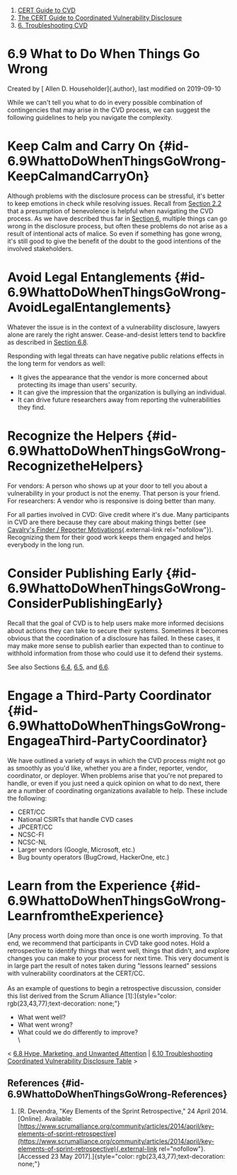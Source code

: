 



1.  [CERT Guide to CVD](index.html)
2.  [The CERT Guide to Coordinated Vulnerability
    Disclosure](The-CERT-Guide-to-Coordinated-Vulnerability-Disclosure_47677443.html)
3.  [6. Troubleshooting CVD](6.-Troubleshooting-CVD_47677482.html)


# 6.9 What to Do When Things Go Wrong 




Created by [ Allen D. Householder]{.author}, last modified on 2019-09-10



While we can\'t tell you what to do in every possible combination of
contingencies that may arise in the CVD process, we can suggest the
following guidelines to help you navigate the complexity.

# Keep Calm and Carry On {#id-6.9WhattoDoWhenThingsGoWrong-KeepCalmandCarryOn}

Although problems with the disclosure process can be stressful, it\'s
better to keep emotions in check while resolving issues. Recall from
[Section 2.2](2.2.-Presume-Benevolence_47677452.html) that a presumption
of benevolence is helpful when navigating the CVD process. As we have
described thus far in [Section 6](6.-Troubleshooting-CVD_47677482.html),
multiple things can go wrong in the disclosure process, but often these
problems do not arise as a result of intentional acts of malice. So even
if something has gone wrong, it\'s still good to give the benefit of the
doubt to the good intentions of the involved stakeholders.

# Avoid Legal Entanglements {#id-6.9WhattoDoWhenThingsGoWrong-AvoidLegalEntanglements}

Whatever the issue is in the context of a vulnerability disclosure,
lawyers alone are rarely the right answer. Cease-and-desist letters tend
to backfire as described in [Section 6.8](47677490.html).

Responding with legal threats can have negative public relations effects
in the long term for vendors as well:

-   It gives the appearance that the vendor is more concerned about
    protecting its image than users\' security.
-   It can give the impression that the organization is bullying an
    individual.
-   It can drive future researchers away from reporting the
    vulnerabilities they find.

# Recognize the Helpers {#id-6.9WhattoDoWhenThingsGoWrong-RecognizetheHelpers}

For vendors: A person who shows up at your door to tell you about a
vulnerability in your product is not the enemy. That person is your
friend.\
For researchers: A vendor who is responsive is doing better than many.

For all parties involved in CVD: Give credit where it\'s due. Many
participants in CVD are there because they care about making things
better (see [Cavalry\'s Finder / Reporter
Motivations](https://www.iamthecavalry.org/motivations/){.external-link
rel="nofollow"}). Recognizing them for their good work keeps them
engaged and helps everybody in the long run.

# Consider Publishing Early {#id-6.9WhattoDoWhenThingsGoWrong-ConsiderPublishingEarly}

Recall that the goal of CVD is to help users make more informed
decisions about actions they can take to secure their systems. Sometimes
it becomes obvious that the coordination of a disclosure has failed. In
these cases, it may make more sense to publish earlier than expected
than to continue to withhold information from those who could use it to
defend their systems.

See also Sections
[6.4](6.4-Intentional-or-Accidental-Leaks_47677486.html),
[6.5](6.5-Independent-Discovery_47677487.html), and
[6.6](6.6-Active-Exploitation_47677488.html).

# Engage a Third-Party Coordinator {#id-6.9WhattoDoWhenThingsGoWrong-EngageaThird-PartyCoordinator}

We have outlined a variety of ways in which the CVD process might not go
as smoothly as you\'d like, whether you are a finder, reporter, vendor,
coordinator, or deployer. When problems arise that you\'re not prepared
to handle, or even if you just need a quick opinion on what to do next,
there are a number of coordinating organizations available to help.
These include the following:

-   CERT/CC
-   National CSIRTs that handle CVD cases
-   JPCERT/CC
-   NCSC-FI
-   NCSC-NL
-   Larger vendors (Google, Microsoft, etc.)
-   Bug bounty operators (BugCrowd, HackerOne, etc.)

# Learn from the Experience {#id-6.9WhattoDoWhenThingsGoWrong-LearnfromtheExperience}

[Any process worth doing more than once is one worth improving. To that
end, we recommend that participants in CVD take good notes. Hold a
retrospective to identify things that went well, things that didn\'t,
and explore changes you can make to your process for next time. This
very document is in large part the result of notes taken during
\"lessons learned\" sessions with vulnerability coordinators at the
CERT/CC.\
\
As an example of questions to begin a retrospective discussion, consider
this list derived from the Scrum Alliance
\[1\]:]{style="color: rgb(23,43,77);text-decoration: none;"}

-   What went well?
-   What went wrong?
-   What could we do differently to improve?\
    \



\< [6.8 Hype, Marketing, and Unwanted Attention](47677490.html) \| [6.10
Troubleshooting Coordinated Vulnerability Disclosure
Table](6.10-Troubleshooting-Coordinated-Vulnerability-Disclosure-Table_55967749.html)
\>



## References {#id-6.9WhattoDoWhenThingsGoWrong-References}

1.  [R. Devendra, \"Key Elements of the Sprint Retrospective,\" 24
    April 2014. \[Online\]. Available:
    [https://www.scrumalliance.org/community/articles/2014/april/key-elements-of-sprint-retrospective](https://www.scrumalliance.org/community/articles/2014/april/key-elements-of-sprint-retrospective){.external-link
    rel="nofollow"}. \[Accessed 23 May
    2017\].]{style="color: rgb(23,43,77);text-decoration: none;"}












